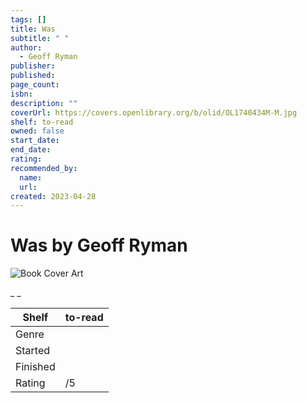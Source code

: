 ```yaml
---
tags: []
title: Was
subtitle: " "
author:
  - Geoff Ryman
publisher:
published:
page_count:
isbn:
description: ""
coverUrl: https://covers.openlibrary.org/b/olid/OL1740434M-M.jpg
shelf: to-read
owned: false
start_date:
end_date:
rating:
recommended_by:
  name:
  url:
created: 2023-04-28
---
```


# Was by Geoff Ryman

![Book Cover Art](https://covers.openlibrary.org/b/olid/OL1740434M-M.jpg)

_ _

| Shelf | to-read |
| --- | --- |
| Genre |  |
| Started |  |
| Finished |  |
| Rating | /5 |
